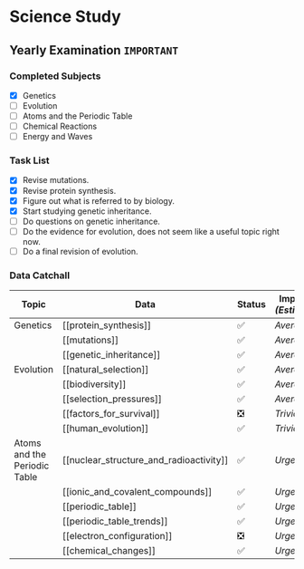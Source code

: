 # Science Study
## Yearly Examination `IMPORTANT`
### Completed Subjects
- [x] Genetics
- [ ] Evolution
- [ ] Atoms and the Periodic Table
- [ ] Chemical Reactions
- [ ] Energy and Waves
### Task List
- [x] Revise mutations.
- [x] Revise protein synthesis.
- [x] Figure out what is referred to by biology.
- [x] Start studying genetic inheritance.
- [ ] Do questions on genetic inheritance.
- [ ] Do the evidence for evolution, does  not seem like a useful topic right now.
- [ ] Do a final revision of evolution.
### Data Catchall
| Topic                        | Data                                    | Status | Importance *(Estimations)* |
| ---------------------------- | --------------------------------------- | ------ | -------------------------- |
| Genetics                     | [[protein_synthesis]]                   | ✅     | *Average*                  |
|                              | [[mutations]]                           | ✅     | *Average*                  |
|                              | [[genetic_inheritance]]                 | ✅     | *Average*                  |
| Evolution                    | [[natural_selection]]                   | ✅     | *Average*                  |
|                              | [[biodiversity]]                        | ✅     | *Average*                  |
|                              | [[selection_pressures]]                 | ✅     | *Average*                  |
|                              | [[factors_for_survival]]                | ❎     | *Trivial*                  |
|                              | [[human_evolution]]                     | ✅     | *Trivial*                  |
| Atoms and the Periodic Table | [[nuclear_structure_and_radioactivity]] | ✅     | *Urgent*                   |
|                              | [[ionic_and_covalent_compounds]]        | ✅     | *Urgent*                   |
|                              | [[periodic_table]]                      | ✅     | *Urgent*                   |
|                              | [[periodic_table_trends]]               | ✅     | *Urgent*                   |
|                              | [[electron_configuration]]              | ❎     | *Urgent*                   |
|                              | [[chemical_changes]]                                        | ✅       | *Urgent*                           |

